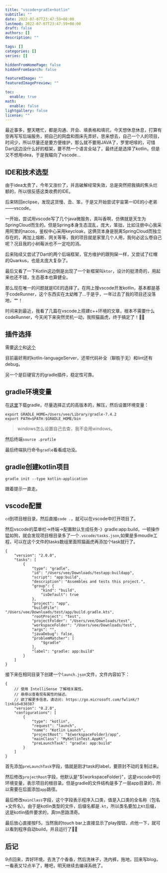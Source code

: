 ```yaml
---
title: "vscode+gradle+kotlin"
subtitle: ""
date: 2022-07-07T23:47:59+08:00
lastmod: 2022-07-07T23:47:59+08:00
draft: false
authors: []
description: ""

tags: []
categories: []
series: []

hiddenFromHomePage: false
hiddenFromSearch: false

featuredImage: ""
featuredImagePreview: ""

toc:
  enable: true
math:
  enable: false
lightgallery: false
license: ""
---
```

最近事多，整天瞎忙，都是沟通、开会、填表格和填坑，今天想休息休息，打算有空再写写后端服务，把自己的网盘和图床先弄好。思来想去，自己一个人的项目，时间少，所以尽量还是要方便维护，那么就不要用JAVA了，罗里吧嗦的，可惜Dart这边没什么好的框架，要不然一个语言全站了，最终还是选择了kotlin，但是又不想用idea，于是我瞄向了vscode...
<!--more-->

## IDE和技术选型

由于idea太贵了，今年又涨价了，并且破解经常失效，总是突然把我搞的焦头烂额的，所以很反感这类收费的IDE。

后来转回eclipse，发现这货慢、丑、笨，于是又开始尝试宇宙第一IDE的小老弟——vscode。

一开始，尝试用vscode写了几个java微服务，真叫香啊，仿佛就是天生为SpringCloud而生的。但是Spring本身生态混乱，庞大，笨拙，比如注册中心我采用阿里的nacos，鉴权中心采用keycloak，这俩货本身是脱离SpringCloud而独立存在的，再加上熔断、网关等等，我的项目就是家里几个人用，我何必这么卷自己呢？况且我的小树莓派也不一定吃的消。

后来陆续又尝试了Dart的两个后端框架，官方维护的跟狗屎一样，又尝试了红帽的Quarkus，也是太庞大复杂了。

最后又看了一下Kotlin这边倒是出现了一个新框架叫`ktor`，设计的挺清奇的，用起来也还不错，生态基本也算健全。

那么现在唯一的问题就是IDE的选择了。在网上搜vscode开发kotlin，基本都是基于codeRunner，这个东西实在太幼稚了...于是乎，一年过去了我的项目还没落地，艹！

时间来到最近，我看了几篇在vscode上搭建c++环境的文章，根本不需要什么codeRunner，今天闲下来突然灵机一动，我照猫画虎，终于搞定了！✌🏻
## 插件选择

需要[这个](https://marketplace.visualstudio.com/items?itemName=fwcd.kotlin)和[这个](https://marketplace.visualstudio.com/items?itemName=richardwillis.vscode-gradle-extension-pack)

目前最好用的kotlin-languageServer，还带代码补全（聊胜于无）和lint还有debug。

另一个是巨硬官方的gradle插件，稳定性可靠。

## gradle环境变量

在[这里](https://services.gradle.org/distributions/)下载gradle，尽量选择正式的高版本的，解压，然后设置环境变量：

```
export GRADLE_HOME=/Users/vee/Library/gradle-7.4.2
export PATH=$PATH:$GRADLE_HOME/bin
```

>windows怎么设置自己去查，我不会用windows。

然后终端`source .profile`

最后终端执行命令`gradle`看看成功没。

## gradle创建kotlin项目

```
gradle init --type kotlin-application
```

跟着提示一直走。

## vscode配置

`cd`到项目根目录，然后直接`code .`，就可以在vscode中打开项目了。

然后vscode的菜单栏->终端->配置默认生成任务-》gradle:app:build，一顿操作猛如狗，就会发现项目根目录多了一个`.vscode/tasks.json`,如果是多moudle工程，可以在这个文件的tasks数组里面照猫画虎再添加个task就行了。

```
{
	"version": "2.0.0",
	"tasks": [
		{
			"type": "gradle",
			"id": "/Users/vee/Downloads/testapp:buildapp",
			"script": "app:build",
			"description": "Assembles and tests this project.",
			"group": {
				"kind": "build",
				"isDefault": true
			},
			"project": "app",
			"buildFile": "/Users/vee/Downloads/test/app/build.gradle.kts",
			"rootProject": "test",
			"projectFolder": "/Users/vee/Downloads/test",
			"workspaceFolder": "/Users/vee/Downloads/test",
			"args": "",
			"javaDebug": false,
			"problemMatcher": [
				"$gradle"
			],
			"label": "gradle: app:build"
		}
	]
}
```

接下来在相同目录下创建一个`launch.json`文件，文件内容如下：

```
{
    // 使用 IntelliSense 了解相关属性。 
    // 悬停以查看现有属性的描述。
    // 欲了解更多信息，请访问: https://go.microsoft.com/fwlink/?linkid=830387
    "version": "0.2.0",
    "configurations": [
        {
            "type": "kotlin",
            "request": "launch",
            "name": "Kotlin Launch",
            "projectRoot": "${workspaceFolder}/app",
            "mainClass": "MyKotlinTest.AppKt",
            "preLaunchTask": "gradle: app:build"
        }
    ]
}
```

首先添加`preLaunchTask`字段，值就是刚才task的label，要原封不动的复制过来。

然后修改`projectRoot`字段，他默认是"${workspaceFolder}"，这是vscode中的环境变量，表示项目的根目录。但是gradle的文件结构是多了一层app目录的，所以需要在后面添加`app`路径。

最后修改`mainClass`字段，这个字段表示程序入口类，值是入口类的全名称（包名+文件名）。由于是kotlin类型的文件，后缀名都是`.kt`，所以类名要加上`Kt`后缀，这是kotlin插件要求的，真tm思路清奇。

最后放心直接按F5，当然我的touch bar上直接显示了play按钮，点他一下，就可以看到程序自动build，并且运行了✌🏻

## 后记

9点回来，弄好环境，去洗了个香香，然后洗袜子，洗内裤，拖地，回来写blog，一看表又12点半了，睡吧，明天继续去编译系统了。
